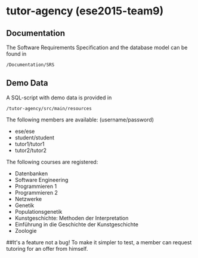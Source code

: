 # tutor-agency (ese2015-team9)

## Documentation

The Software Requirements Specification and the database model can be found in 
```
/Documentation/SRS
```
## Demo Data

A SQL-script with demo data is provided in
```
/tutor-agency/src/main/resources
```

The following members are available: (username/password)
-  ese/ese
-  student/student
-  tutor1/tutor1
-  tutor2/tutor2

The following courses are registered:
-  Datenbanken
-  Software Engineering
-  Programmieren 1
-  Programmieren 2
-  Netzwerke
-  Genetik
-  Populationsgenetik
-  Kunstgeschichte: Methoden der Interpretation
-  Einführung in die Geschichte der Kunstgeschichte
-  Zoologie

##It's a feature not a bug!
To make it simpler to test, a member can request tutoring for an offer from himself.
